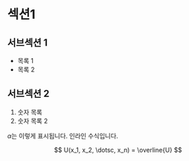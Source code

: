 # 섹션1 

## 서브섹션 1 

- 목록 1
- 목록 2

## 서브섹션 2 

1. 숫자 목록 
2. 숫자 목록 2 

$\alpha$는 이렇게 표시됩니다. 인라인 수식입니다. 


$$
U(x_1, x_2, \dotsc, x_n) = \overline{U}
$$

